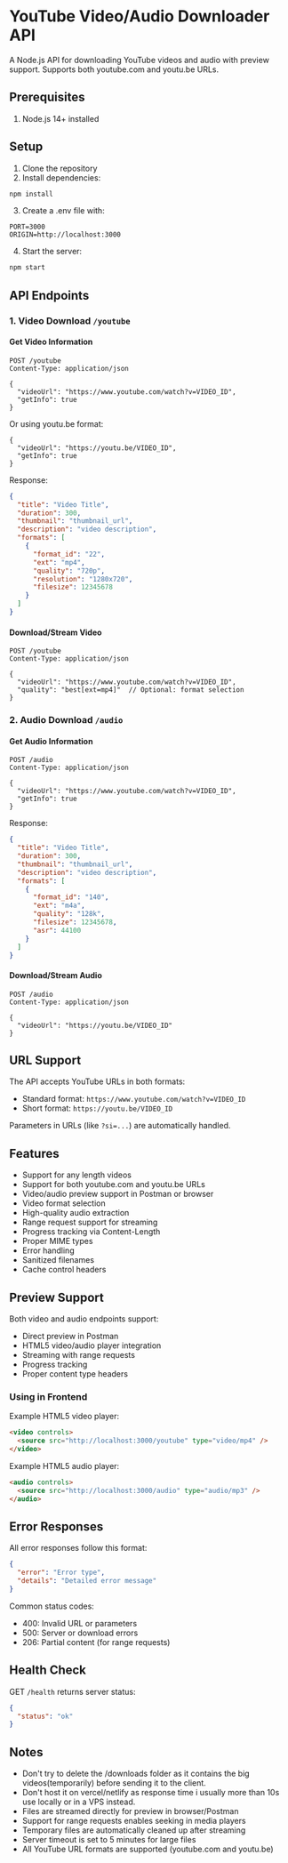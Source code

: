 # YouTube Video/Audio Downloader API

A Node.js API for downloading YouTube videos and audio with preview support. Supports both youtube.com and youtu.be URLs.

## Prerequisites

1. Node.js 14+ installed

## Setup

1. Clone the repository
2. Install dependencies:

```bash
npm install
```

3. Create a .env file with:

```env
PORT=3000
ORIGIN=http://localhost:3000
```

4. Start the server:

```bash
npm start
```

## API Endpoints

### 1. Video Download `/youtube`

#### Get Video Information

```http
POST /youtube
Content-Type: application/json

{
  "videoUrl": "https://www.youtube.com/watch?v=VIDEO_ID",
  "getInfo": true
}
```

Or using youtu.be format:

```http
{
  "videoUrl": "https://youtu.be/VIDEO_ID",
  "getInfo": true
}
```

Response:

```json
{
  "title": "Video Title",
  "duration": 300,
  "thumbnail": "thumbnail_url",
  "description": "video description",
  "formats": [
    {
      "format_id": "22",
      "ext": "mp4",
      "quality": "720p",
      "resolution": "1280x720",
      "filesize": 12345678
    }
  ]
}
```

#### Download/Stream Video

```http
POST /youtube
Content-Type: application/json

{
  "videoUrl": "https://www.youtube.com/watch?v=VIDEO_ID",
  "quality": "best[ext=mp4]"  // Optional: format selection
}
```

### 2. Audio Download `/audio`

#### Get Audio Information

```http
POST /audio
Content-Type: application/json

{
  "videoUrl": "https://www.youtube.com/watch?v=VIDEO_ID",
  "getInfo": true
}
```

Response:

```json
{
  "title": "Video Title",
  "duration": 300,
  "thumbnail": "thumbnail_url",
  "description": "video description",
  "formats": [
    {
      "format_id": "140",
      "ext": "m4a",
      "quality": "128k",
      "filesize": 12345678,
      "asr": 44100
    }
  ]
}
```

#### Download/Stream Audio

```http
POST /audio
Content-Type: application/json

{
  "videoUrl": "https://youtu.be/VIDEO_ID"
}
```

## URL Support

The API accepts YouTube URLs in both formats:

- Standard format: `https://www.youtube.com/watch?v=VIDEO_ID`
- Short format: `https://youtu.be/VIDEO_ID`

Parameters in URLs (like `?si=...`) are automatically handled.

## Features

- Support for any length videos
- Support for both youtube.com and youtu.be URLs
- Video/audio preview support in Postman or browser
- Video format selection
- High-quality audio extraction
- Range request support for streaming
- Progress tracking via Content-Length
- Proper MIME types
- Error handling
- Sanitized filenames
- Cache control headers

## Preview Support

Both video and audio endpoints support:

- Direct preview in Postman
- HTML5 video/audio player integration
- Streaming with range requests
- Progress tracking
- Proper content type headers

### Using in Frontend

Example HTML5 video player:

```html
<video controls>
  <source src="http://localhost:3000/youtube" type="video/mp4" />
</video>
```

Example HTML5 audio player:

```html
<audio controls>
  <source src="http://localhost:3000/audio" type="audio/mp3" />
</audio>
```

## Error Responses

All error responses follow this format:

```json
{
  "error": "Error type",
  "details": "Detailed error message"
}
```

Common status codes:

- 400: Invalid URL or parameters
- 500: Server or download errors
- 206: Partial content (for range requests)

## Health Check

GET `/health` returns server status:

```json
{
  "status": "ok"
}
```

## Notes

- Don't try to delete the /downloads folder as it contains the big videos(temporarily) before sending it to the client.
- Don't host it on vercel/netlify as response time i usually more than 10s use locally or in a VPS instead.
- Files are streamed directly for preview in browser/Postman
- Support for range requests enables seeking in media players
- Temporary files are automatically cleaned up after streaming
- Server timeout is set to 5 minutes for large files
- All YouTube URL formats are supported (youtube.com and youtu.be)
